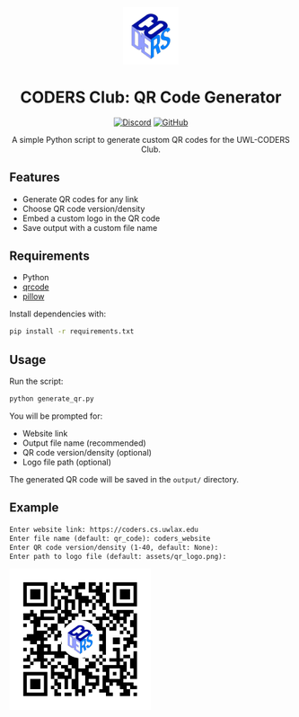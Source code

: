 <div align="center">

<img src="assets/logo.png" alt="CODERS Club QR Logo" width="20%" height="20%">

# CODERS Club: QR Code Generator

[![Discord][img-discord]][url-discord]
[![GitHub][img-github]][url-github]

A simple Python script to generate custom QR codes for the UWL-CODERS Club.

</div>

## Features

- Generate QR codes for any link
- Choose QR code version/density
- Embed a custom logo in the QR code
- Save output with a custom file name

## Requirements

- Python
- [qrcode](https://pypi.org/project/qrcode/)
- [pillow](https://pypi.org/project/pillow/)

Install dependencies with:
```bash
pip install -r requirements.txt
```

## Usage

Run the script:
```bash
python generate_qr.py
```

You will be prompted for:
- Website link
- Output file name (recommended)
- QR code version/density (optional)
- Logo file path (optional)

The generated QR code will be saved in the `output/` directory.

## Example

```
Enter website link: https://coders.cs.uwlax.edu
Enter file name (default: qr_code): coders_website
Enter QR code version/density (1-40, default: None): 
Enter path to logo file (default: assets/qr_logo.png): 
```

<img src="output/coders_website.png" alt="Example QR Code" width="50%">

[img-discord]: <https://img.shields.io/badge/dynamic/json?url=https%3A%2F%2Fdiscord.com%2Fapi%2Finvites%2FUGupy2CVVq%3Fwith_counts%3Dtrue&query=%24.approximate_member_count&style=for-the-badge&label=Discord&color=5865F2&logoColor=white&labelColor=black&logo=discord>
[img-github]: <https://img.shields.io/github/stars/UWL-CODERS/qr-code-generator?style=for-the-badge&label=Stars&color=white&logoColor=white&labelColor=black&logo=github>
[url-discord]: <https://discord.gg/UGupy2CVVq>
[url-github]: <https://github.com/UWL-CODERS/qr-code-generator>

